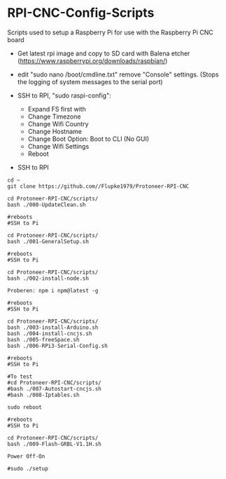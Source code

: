 # RPI-CNC-Config-Scripts
Scripts used to setup a Raspberry Pi for use with the Raspberry Pi CNC board

* Get latest rpi image and copy to SD card with Balena etcher (https://www.raspberrypi.org/downloads/raspbian/)

* edit "sudo nano /boot/cmdline.txt" remove "Console" settings. (Stops the logging of system messages to the serial port)

* SSH to  RPI,  "sudo raspi-config":
	* Expand FS first with
	* Change Timezone
	* Change Wifi Country
	* Change Hostname
	* Change Boot Option: Boot to CLI (No GUI)
	* Change Wifi Settings
	* Reboot

* SSH to  RPI

```
cd ~
git clone https://github.com//Flupke1979/Protoneer-RPI-CNC

cd Protoneer-RPI-CNC/scripts/
bash ./000-UpdateClean.sh

#reboots
#SSH to Pi

cd Protoneer-RPI-CNC/scripts/
bash ./001-GeneralSetup.sh

#reboots
#SSH to Pi

cd Protoneer-RPI-CNC/scripts/
bash ./002-install-node.sh

Proberen: npm i npm@latest -g

#reboots
#SSH to Pi

cd Protoneer-RPI-CNC/scripts/
bash ./003-install-Arduino.sh
bash ./004-install-cncjs.sh
bash ./005-freeSpace.sh
bash ./006-RPi3-Serial-Config.sh

#reboots
#SSH to Pi

#To test
#cd Protoneer-RPI-CNC/scripts/
#bash ./007-Autostart-cncjs.sh
#bash ./008-Iptables.sh

sudo reboot

#reboots
#SSH to Pi

cd Protoneer-RPI-CNC/scripts/
bash ./009-Flash-GRBL-V1.1H.sh

Power Off-On

#sudo ./setup
```
